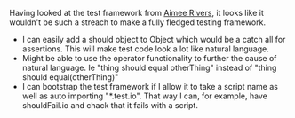 Having looked at the test framework from [Aimee Rivers](https://github.com/sermoa), it looks like it wouldn't be such a streach to make a fully fledged testing framework.
+ I can easily add a should object to Object which would be a catch all for assertions. This will make test code look a lot like natural language. 
+ Might be able to use the operator functionality to further the cause of natural language. Ie "thing should equal otherThing" instead of "thing should equal(otherThing)"
+ I can bootstrap the test framework if I allow it to take a script name as well as auto importing "*.test.io". That way I can, for example, have shouldFail.io and chack that it fails with a script.
